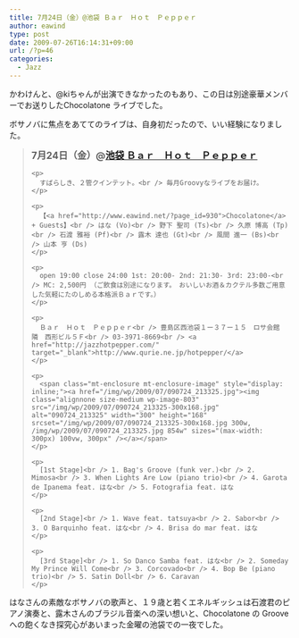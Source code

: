 ```yaml
---
title: 7月24日（金）@池袋 Ｂａｒ　Ｈｏｔ　Ｐｅｐｐｅｒ
author: eawind
type: post
date: 2009-07-26T16:14:31+09:00
url: /?p=46
categories:
  - Jazz
---
```

かわけんと、@kiちゃんが出演できなかったのもあり、この日は別途豪華メンバーでお送りしたChocolatone ライブでした。

ボサノバに焦点をあててのライブは、自身初だったので、いい経験になりました。

<div>
  <blockquote>
    <p>
      <big><strong>7月24日（金）@<a href="http://jazzhotpepper.com/" target="_blank">池袋 Ｂａｒ　Ｈｏｔ　Ｐｅｐｐｅｒ</a></strong></big>
    </p>

    <p>
      すばらしき、２管クインテット。<br /> 毎月Groovyなライブをお届け。
    </p>

    <p>
      【<a href="http://www.eawind.net/?page_id=930">Chocolatone</a> + Guests】<br /> はな (Vo)<br /> 野下 聖司 (Ts)<br /> 久原 博高 (Tp)<br /> 石渡 雅裕 (Pf)<br /> 露木 達也 (Gt)<br /> 風間 進一 (Bs)<br /> 山本 亨 (Ds)
    </p>

    <p>
      open 19:00 close 24:00 1st: 20:00- 2nd: 21:30- 3rd: 23:00-<br /> MC: 2,500円 （ご飲食は別途になります。　おいしいお酒＆カクテル多数ご用意した気軽にたのしめる本格派Ｂａｒです。）
    </p>

    <p>
      Ｂａｒ　Ｈｏｔ　Ｐｅｐｐｅｒ<br /> 豊島区西池袋１ー３７ー１５　ロサ会館　隣　西形ビル５Ｆ<br /> 03-3971-8669<br /> <a href="http://jazzhotpepper.com/" target="_blank">http://www.qurie.ne.jp/hotpepper/</a>
    </p>

    <p>
      <span class="mt-enclosure mt-enclosure-image" style="display: inline;"><a href="/img/wp/2009/07/090724_213325.jpg"><img class="alignnone size-medium wp-image-803" src="/img/wp/2009/07/090724_213325-300x168.jpg" alt="090724_213325" width="300" height="168" srcset="/img/wp/2009/07/090724_213325-300x168.jpg 300w, /img/wp/2009/07/090724_213325.jpg 854w" sizes="(max-width: 300px) 100vw, 300px" /></a></span>
    </p>

    <p>
      [1st Stage]<br /> 1. Bag's Groove (funk ver.)<br /> 2. Mimosa<br /> 3. When Lights Are Low (piano trio)<br /> 4. Garota de Ipanema feat. はな<br /> 5. Fotografia feat. はな
    </p>

    <p>
      [2nd Stage]<br /> 1. Wave feat. tatsuya<br /> 2. Sabor<br /> 3. O Barquinho feat. はな<br /> 4. Brisa do mar feat. はな
    </p>

    <p>
      [3rd Stage]<br /> 1. So Danco Samba feat. はな<br /> 2. Someday My Prince Will Come<br /> 3. Corcovado<br /> 4. Bop Be (piano trio)<br /> 5. Satin Doll<br /> 6. Caravan
    </p>
  </blockquote>

  <div>
  </div>

  <p>
    はなさんの素敵なボサノバの歌声と、１９歳と若くエネルギッシュは石渡君のピアノ演奏と、露木さんのブラジル音楽への深い想いと、Chocolatone の Groove への飽くなき探究心があいまった金曜の池袋での一夜でした。
  </p>
</div>
